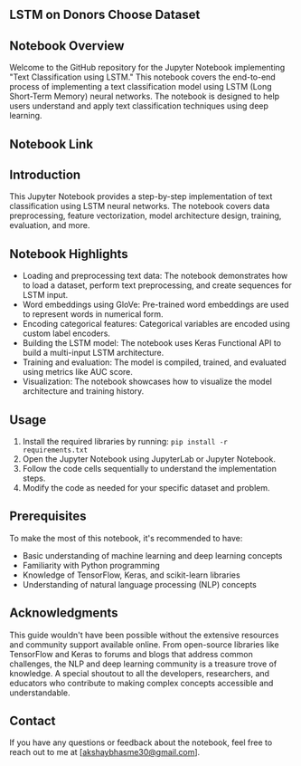 ## LSTM on Donors Choose Dataset

## Notebook Overview

Welcome to the GitHub repository for the Jupyter Notebook implementing "Text Classification using LSTM." This notebook covers the end-to-end process of implementing a text classification model using LSTM (Long Short-Term Memory) neural networks. The notebook is designed to help users understand and apply text classification techniques using deep learning.

## Notebook Link

## Introduction

This Jupyter Notebook provides a step-by-step implementation of text classification using LSTM neural networks. The notebook covers data preprocessing, feature vectorization, model architecture design, training, evaluation, and more.

## Notebook Highlights

- Loading and preprocessing text data: The notebook demonstrates how to load a dataset, perform text preprocessing, and create sequences for LSTM input.
- Word embeddings using GloVe: Pre-trained word embeddings are used to represent words in numerical form.
- Encoding categorical features: Categorical variables are encoded using custom label encoders.
- Building the LSTM model: The notebook uses Keras Functional API to build a multi-input LSTM architecture.
- Training and evaluation: The model is compiled, trained, and evaluated using metrics like AUC score.
- Visualization: The notebook showcases how to visualize the model architecture and training history.

## Usage

1. Install the required libraries by running: `pip install -r requirements.txt`
2. Open the Jupyter Notebook using JupyterLab or Jupyter Notebook.
3. Follow the code cells sequentially to understand the implementation steps.
4. Modify the code as needed for your specific dataset and problem.

## Prerequisites

To make the most of this notebook, it's recommended to have:

- Basic understanding of machine learning and deep learning concepts
- Familiarity with Python programming
- Knowledge of TensorFlow, Keras, and scikit-learn libraries
- Understanding of natural language processing (NLP) concepts

## Acknowledgments

This guide wouldn't have been possible without the extensive resources and community support available online. From open-source libraries like TensorFlow and Keras to forums and blogs that address common challenges, the NLP and deep learning community is a treasure trove of knowledge. A special shoutout to all the developers, researchers, and educators who contribute to making complex concepts accessible and understandable.

## Contact

If you have any questions or feedback about the notebook, feel free to reach out to me at [akshaybhasme30@gmail.com].
